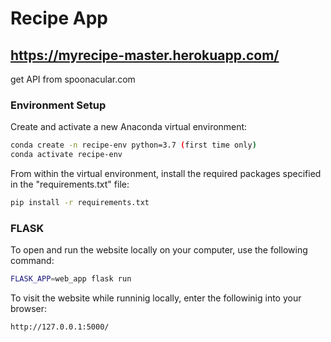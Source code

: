 # Recipe App
## https://myrecipe-master.herokuapp.com/

get API from spoonacular.com

### Environment Setup

Create and activate a new Anaconda virtual environment:

```sh
conda create -n recipe-env python=3.7 (first time only)
conda activate recipe-env
```

From within the virtual environment, install the required packages specified in the "requirements.txt" file:

```sh
pip install -r requirements.txt
```
### FLASK

To open and run the website locally on your computer, use the following command:

```sh
FLASK_APP=web_app flask run
```

To visit the website while runninig locally, enter the followinig into your browser:

```sh
http://127.0.0.1:5000/
```